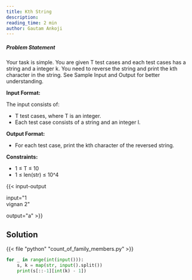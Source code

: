 ```yaml
---
title: Kth String
description:
reading_time: 2 min
author: Gautam Ankoji
---
```


##### Problem Statement

Your task is simple. You are given T test cases and each test cases has a string and a integer k. You need to reverse the string and print the kth character in the string.
See Sample Input and Output for better understanding.

**Input Format:**

The input consists of:

* T test cases, where T is an integer.
* Each test case consists of a string and an integer l.

**Output Format:**

* For each test case, print the kth character of the reversed string.

**Constraints:**

* 1 ≤ T ≤ 10
* 1 ≤ len(str) ≤ 10^4

{{< input-output

input="1</br>vignan 2"

output="a" >}}

## Solution

<!-- **Approach:** -->

{{< file "python" "count_of_family_members.py" >}}

```py
for _ in range(int(input())):
    s, k = map(str, input().split())
    print(s[::-1][int(k) - 1])
```
